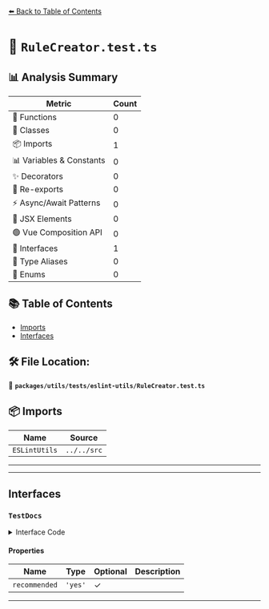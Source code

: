 [⬅️ Back to Table of Contents](../../../../index.md)

# 📄 `RuleCreator.test.ts`

## 📊 Analysis Summary

| Metric | Count |
|--------|-------|
| 🔧 Functions | 0 |
| 🧱 Classes | 0 |
| 📦 Imports | 1 |
| 📊 Variables & Constants | 0 |
| ✨ Decorators | 0 |
| 🔄 Re-exports | 0 |
| ⚡ Async/Await Patterns | 0 |
| 💠 JSX Elements | 0 |
| 🟢 Vue Composition API | 0 |
| 📐 Interfaces | 1 |
| 📑 Type Aliases | 0 |
| 🎯 Enums | 0 |

## 📚 Table of Contents

- [Imports](#imports)
- [Interfaces](#interfaces)

## 🛠️ File Location:
📂 **`packages/utils/tests/eslint-utils/RuleCreator.test.ts`**

## 📦 Imports

| Name | Source |
|------|--------|
| `ESLintUtils` | `../../src` |


---


---

## Interfaces

### `TestDocs`

<details><summary>Interface Code</summary>

```ts
interface TestDocs {
    recommended?: 'yes';
  }
```
</details>

#### Properties

| Name | Type | Optional | Description |
|------|------|----------|-------------|
| `recommended` | `'yes'` | ✓ |  |


---